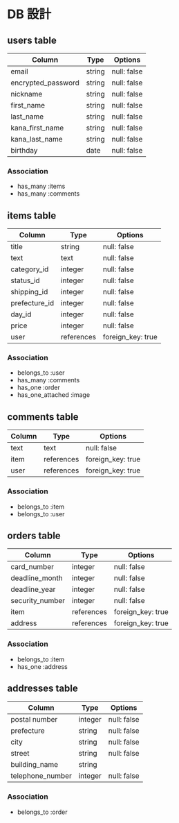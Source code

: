 # DB 設計

## users table

| Column             | Type                | Options                 |
|--------------------|---------------------|-------------------------|
| email              | string              | null: false             |
| encrypted_password | string              | null: false             |
| nickname           | string              | null: false             |
| first_name         | string              | null: false             |
| last_name          | string              | null: false             |
| kana_first_name    | string              | null: false             |
| kana_last_name     | string              | null: false             |
| birthday           | date                | null: false             |

### Association

- has_many :items
- has_many :comments

## items table

| Column             | Type          | Options           |
|--------------------|---------------|-------------------|
| title              | string        | null: false       |
| text               | text          | null: false       |
| category_id        | integer       | null: false       |
| status_id          | integer       | null: false       |
| shipping_id        | integer       | null: false       |
| prefecture_id      | integer       | null: false       |
| day_id             | integer       | null: false       |
| price              | integer       | null: false       |
| user               | references    | foreign_key: true |

### Association

- belongs_to :user
- has_many :comments
- has_one :order
- has_one_attached :image

## comments table

| Column      | Type       | Options           |
|-------------|------------|-------------------|
| text        | text       | null: false       |
| item        | references | foreign_key: true |
| user        | references | foreign_key: true |

### Association

- belongs_to :item
- belongs_to :user

## orders table

| Column          | Type       | Options           |
|-----------------|------------|-------------------|
| card_number     | integer    | null: false       |
| deadline_month  | integer    | null: false       |
| deadline_year   | integer    | null: false       |
| security_number | integer    | null: false       |
| item            | references | foreign_key: true |
| address         | references | foreign_key: true |

### Association

- belongs_to :item
- has_one :address

## addresses table

| Column            | Type       | Options           |
|-------------------|------------|-------------------|
| postal number     | integer    | null: false       |
| prefecture        | string     | null: false       |
| city              | string     | null: false       |
| street            | string     | null: false       |
| building_name     | string     |                   |
| telephone_number  | integer    | null: false       |

### Association

- belongs_to :order